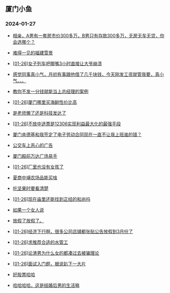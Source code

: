 ## 厦门小鱼 
### 2024-01-27

+ [相亲，A男有一套房市价300多万，B男只有存款300多万，无房无车无贷，你会选哪个？](http://bbs.xmfish.com/read-htm-tid-18140663.html)

+ [难得一见的福建雪景](http://bbs.xmfish.com/read-htm-tid-18140657.html)

+ [[01-26]女子列车吧唧嘴3小时直接让大爷崩溃](http://bbs.xmfish.com/read-htm-tid-18140682.html)

+ [感觉同事真小气，月初有事跟他借了几千块钱，今天刚发工资就管我要，真小气。。。](http://bbs.xmfish.com/read-htm-tid-18140835.html)

+ [教你不发一分钱就能当上总经理的案例](http://bbs.xmfish.com/read-htm-tid-18140635.html)

+ [[01-26]厦门哪里买海鲜性价比高](http://bbs.xmfish.com/read-htm-tid-18140710.html)

+ [是老师懒了还是科技发达了](http://bbs.xmfish.com/read-htm-tid-18140830.html)

+ [[01-26]不放中途票是12306实现利益最大化的最强手段](http://bbs.xmfish.com/read-htm-tid-18140746.html)

+ [厦门肯德基和我签定了电子劳动合同现在一直不让我上班谁的错？](http://bbs.xmfish.com/read-htm-tid-18140723.html)

+ [公交车上恶心的广告](http://bbs.xmfish.com/read-htm-tid-18140675.html)

+ [厦门殿前万达广场易手](http://bbs.xmfish.com/read-htm-tid-18140790.html)

+ [[01-26]厂里也没有女孩了](http://bbs.xmfish.com/read-htm-tid-18140761.html)

+ [夏商中埔农场品能买啥](http://bbs.xmfish.com/read-htm-tid-18140780.html)

+ [吃坚果时要看清楚](http://bbs.xmfish.com/read-htm-tid-18140850.html)

+ [[01-26]现在庙里还能找到正经的和尚吗](http://bbs.xmfish.com/read-htm-tid-18140883.html)

+ [如果一个女人说](http://bbs.xmfish.com/read-htm-tid-18140807.html)

+ [放假了放假了。](http://bbs.xmfish.com/read-htm-tid-18140768.html)

+ [[01-26]经济下行啊，很多公司店铺都张贴公告放假到3月份了](http://bbs.xmfish.com/read-htm-tid-18140903.html)

+ [[01-26]求推荐合适的水管工](http://bbs.xmfish.com/read-htm-tid-18140772.html)

+ [[01-26]论渣男为什么女的都凑过去被骗理论](http://bbs.xmfish.com/read-htm-tid-18140867.html)

+ [[01-26]面试入门题，据说趴下一大片](http://bbs.xmfish.com/read-htm-tid-18140812.html)

+ [好股票哈哈](http://bbs.xmfish.com/read-htm-tid-18140803.html)

+ [哈哈哈哈，这是结婚后男的生活嘛](http://bbs.xmfish.com/read-htm-tid-18140961.html)

